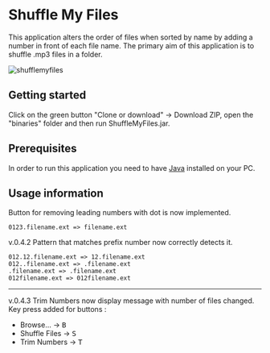 # Shuffle My Files

This application alters the order of files when sorted by name by adding a number in front of each file name. The primary aim of this application is to shuffle .mp3 files in a folder.

![shufflemyfiles](https://user-images.githubusercontent.com/17111166/36937259-e87aa61e-1f10-11e8-853b-fa496c67b9f5.png)

## Getting started

Click on the green button "Clone or download" -> Download ZIP, open the "binaries" folder and then run ShuffleMyFiles.jar.

## Prerequisites

In order to run this application you need to have [Java](https://java.com/en/download/) installed on your PC.

## Usage information

Button for removing leading numbers with dot is now implemented.

```
0123.filename.ext => filename.ext
```

v.0.4.2 Pattern that matches prefix number now correctly detects it.

```
012.12.filename.ext => 12.filename.ext
012..filename.ext => .filename.ext
.filename.ext => .filename.ext
012filename.ext => 012filename.ext
```

---

v.0.4.3 Trim Numbers now display message with number of files changed. Key press added for buttons :

+ Browse...     -> <kbd>B</kbd>
+ Shuffle Files -> <kbd>S</kbd>
+ Trim Numbers  -> <kbd>T</kbd>